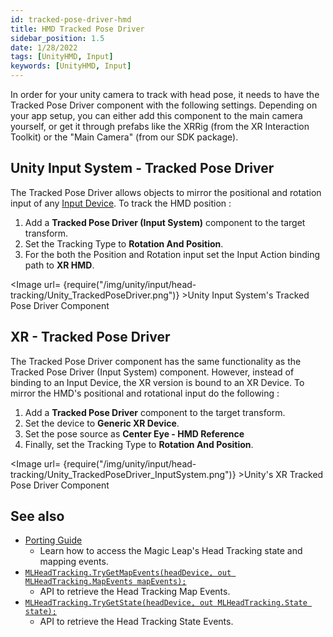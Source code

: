 ```yaml
---
id: tracked-pose-driver-hmd
title: HMD Tracked Pose Driver
sidebar_position: 1.5
date: 1/28/2022
tags: [UnityHMD, Input]
keywords: [UnityHMD, Input]
---
```




In order for your unity camera to track with head pose, it needs to have the Tracked Pose Driver component with the following settings. Depending on your app setup, you can either add this component to the main camera yourself, or get it through prefabs like the XRRig (from the XR Interaction Toolkit) or the "Main Camera" (from our SDK package).

## Unity Input System - Tracked Pose Driver

The Tracked Pose Driver allows objects to mirror the positional and rotation input of any [Input Device](https://docs.unity3d.com/Packages/com.unity.inputsystem@1.0/api/UnityEngine.InputSystem.InputDevice.html). To track the HMD position :

1. Add a **Tracked Pose Driver (Input System)** component to the target transform.
2. Set the Tracking Type to **Rotation And Position**.
3. For the both the Position and Rotation input set the Input Action binding path to **XR HMD**.

<Image url= {require("/img/unity/input/head-tracking/Unity_TrackedPoseDriver.png")} >Unity Input System's Tracked Pose Driver Component</Image>

## XR - Tracked Pose Driver

The Tracked Pose Driver component has the same functionality as the Tracked Pose Driver (Input System) component. However, instead of binding to an Input Device, the XR version is bound to an XR Device. To mirror the HMD's positional and rotational input do the following :

1. Add a **Tracked Pose Driver** component to the target transform.
2. Set the device to **Generic XR Device**.
3. Set the pose source as **Center Eye - HMD Reference**
4. Finally, set the Tracking Type to **Rotation And Position**.

<Image url= {require("/img/unity/input/head-tracking/Unity_TrackedPoseDriver_InputSystem.png")} >Unity's XR Tracked Pose Driver Component</Image>

## See also

- [Porting Guide](/unity-api/api/UnityEngine.XR.MagicLeap/InputSubsystem/Extensions/MLHeadTracking/UnityEngine.XR.MagicLeap.InputSubsystem.Extensions.MLHeadTracking.md)
  - Learn how to access the Magic Leap's Head Tracking state and mapping events.
- [`MLHeadTracking.TryGetMapEvents(headDevice, out MLHeadTracking.MapEvents mapEvents);`](/unity-api/api/UnityEngine.XR.MagicLeap/InputSubsystem/Extensions/MLHeadTracking/UnityEngine.XR.MagicLeap.InputSubsystem.Extensions.MLHeadTracking.md)
  - API to retrieve the Head Tracking Map Events.
- [`MLHeadTracking.TryGetState(headDevice, out MLHeadTracking.State state);`](/unity-api/api/UnityEngine.XR.MagicLeap/InputSubsystem/Extensions/MLHeadTracking/UnityEngine.XR.MagicLeap.InputSubsystem.Extensions.MLHeadTracking.md)
  - API to retrieve the Head Tracking State Events.
